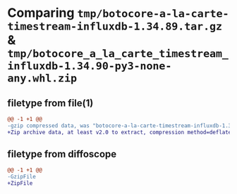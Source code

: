 # Comparing `tmp/botocore-a-la-carte-timestream-influxdb-1.34.89.tar.gz` & `tmp/botocore_a_la_carte_timestream_influxdb-1.34.90-py3-none-any.whl.zip`

## filetype from file(1)

```diff
@@ -1 +1 @@
-gzip compressed data, was "botocore-a-la-carte-timestream-influxdb-1.34.89.tar", last modified: Tue Apr 23 01:02:21 2024, max compression
+Zip archive data, at least v2.0 to extract, compression method=deflate
```

## filetype from diffoscope

```diff
@@ -1 +1 @@
-GzipFile
+ZipFile
```

